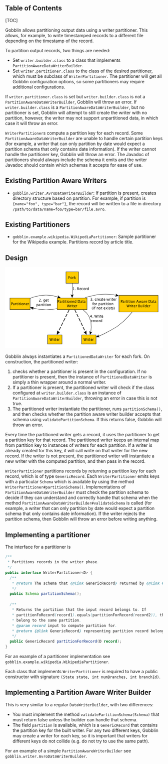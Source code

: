 Table of Contents
-----------------

[TOC]

Gobblin allows partitioning output data using a writer partitioner. This allows, for example, to write timestamped records to a different file depending on the timestamp of the record.

To partition output records, two things are needed:
* Set `writer.builder.class` to a class that implements `PartitionAwareDataWriterBuilder`.
* Set `writer.partitioner.class` to the class of the desired partitioner, which must be subclass of `WriterPartitioner`. The partitioner will get all Gobblin configuration options, so some partitioners may require additional configurations.

If `writer.partitioner.class` is set but `writer.builder.class` is not a `PartitionAwareDataWriterBuilder`, Gobblin will throw an error. If `writer.builder.class` is a `PartitionAwareDataWriterBuilder`, but no partitioner is set, Gobblin will attempt to still create the writer with no partition, however, the writer may not support unpartitioned data, in which case it will throw an error.

`WriterPartitioner`s compute a partition key for each record. Some `PartitionAwareDataWriterBuilder` are unable to handle certain partition keys (for example, a writer that can only partition by date would expect a partition schema that only contains date information). If the writer cannot handle the partitioner key, Gobblin will throw an error. The Javadoc of partitioners should always include the schema it emits and the writer Javadoc should contain which schemas it accepts for ease of use.

Existing Partition Aware Writers
--------------------------------
* `gobblin.writer.AvroDataWriterBuilder`: If partition is present, creates directory structure based on partition. For example, if partition is `{name="foo", type="bar"}`, the record will be written to a file in directory `/path/to/data/name=foo/type=bar/file.avro`.  

Existing Partitioners
---------------------
* `gobblin.example.wikipedia.WikipediaPartitioner`: Sample partitioner for the Wikipedia example. Partitions record by article title.

Design
------
![Partitioned Writer Logic](../img/Gobblin-Partitioned-Writer.png)

Gobblin always instantiates a `PartitionedDataWriter` for each fork. On construction, the partitioned writer:
 1. checks whether a partitioner is present in the configuration. If no partitioner is present, then the instance of `PartitionedDataWriter` is simply a thin wrapper around a normal writer. 
 2. If a partitioner is present, the partitioned writer will check if the class configured at `writer.builder.class` is an instance of `PartitionAwareDataWriterBuilder`, throwing an error in case this is not true.  
 3. The partitioned writer instantiate the partitioner, runs `partitionSchema()`, and then checks whether the partition aware writer builder accepts that schema using `validatePartitionSchema`. If this returns false, Gobblin will throw an error.

Every time the partitioned writer gets a record, it uses the partitioner to get a partition key for that record. The partitioned writer keeps an internal map from partition key to instances of writers for each partition. If a writer is already created for this key, it will call write on that writer for the new record. If the writer is not present, the partitioned writer will instantiate a new writer with the computed partition, and then pass in the record.

`WriterPartitioner` partitions records by returning a partition key for each record, which is of type `GenericRecord`. Each `WriterPartitioner` emits keys with a particular `Schema` which is available by using the method `WriterPartitioner#partitionSchema()`. Implementations of `PartitionAwareDataWriterBuilder` must check the partition schema to decide if they can understand and correctly handle that schema when the method `PartitionAwareDataWriterBuilder#validateSchema` is called (for example, a writer that can only partition by date would expect a partition schema that only contains date information). If the writer rejects the partition schema, then Gobblin will throw an error before writing anything.

Implementing a partitioner
--------------------------

The interface for a partitioner is

```java
/**
 * Partitions records in the writer phase.
 */
public interface WriterPartitioner<D> {
  /**
   * @return The schema that {@link GenericRecord} returned by {@link #partitionForRecord} will have.
   */
  public Schema partitionSchema();

  /**
   * Returns the partition that the input record belongs to. If
   * partitionFoRecord(record1).equals(partitionForRecord(record2)), then record1 and record2
   * belong to the same partition.
   * @param record input to compute partition for.
   * @return {@link GenericRecord} representing partition record belongs to.
   */
  public GenericRecord partitionForRecord(D record);
}
```

For an example of a partitioner implementation see `gobblin.example.wikipedia.WikipediaPartitioner`.

Each class that implements `WriterPartitioner` is required to have a public constructor with signature `(State state, int numBranches, int branchId)`.

Implementing a Partition Aware Writer Builder
---------------------------------------------

This is very similar to a regular `DataWriterBuilder`, with two differences:
* You must implement the method `validatePartitionSchema(Schema)` that must return false unless the builder can handle that schema.
* The field `partition` is available, which is a `GenericRecord` that contains the partition key for the built writer. For any two different keys, Gobblin may create a writer for each key, so it is important that writers for different keys do not collide (e.g. do not try to use the same path).

For an example of a simple `PartitionAwareWriterBuilder` see `gobblin.writer.AvroDataWriterBuilder`.
